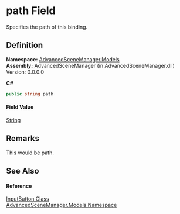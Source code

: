 # path Field


Specifies the path of this binding.



## Definition
**Namespace:** <a href="N_AdvancedSceneManager_Models">AdvancedSceneManager.Models</a>  
**Assembly:** AdvancedSceneManager (in AdvancedSceneManager.dll) Version: 0.0.0.0

**C#**
``` C#
public string path
```



#### Field Value
<a href="https://learn.microsoft.com/dotnet/api/system.string" target="_blank" rel="noopener noreferrer">String</a>

## Remarks
This would be path.

## See Also


#### Reference
<a href="T_AdvancedSceneManager_Models_InputButton">InputButton Class</a>  
<a href="N_AdvancedSceneManager_Models">AdvancedSceneManager.Models Namespace</a>  
